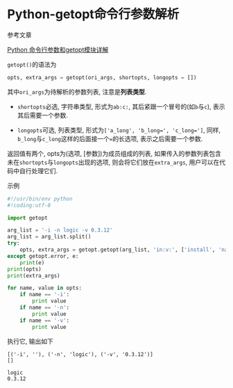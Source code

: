 # Python-getopt命令行参数解析

参考文章

[Python 命令行参数和getopt模块详解](http://www.tuicool.com/articles/jaqQvq)

`getopt()`的语法为

```py
opts, extra_args = getopt(ori_args, shortopts, longopts = [])
```

其中`ori_args`为待解析的参数列表, 注意是**列表类型**.

- `shortopts`必选, 字符串类型, 形式为`ab:c:`, 其后紧跟一个冒号的(如`b`与`c`), 表示其后需要一个参数.

- `longopts`可选, 列表类型, 形式为`['a_long', 'b_long=', 'c_long=']`, 同样, `b_long`与`c_long`这样的后面接一个`=`的长选项, 表示之后需要一个参数.

返回值有两个, opts为(选项, [参数])为成员组成的列表, 如果传入的参数列表包含未在`shortopts`与`longopts`出现的选项, 则会将它们放在`extra_args`, 用户可以在代码中自行处理它们.

示例

```py
#!/usr/bin/env python
#!coding:utf-8

import getopt

arg_list = '-i -n logic -v 0.3.12'
arg_list = arg_list.split()
try:
    opts, extra_args = getopt.getopt(arg_list, 'in:v:', ['install', 'name=', 'version='])
except getopt.error, e:
    print(e) 
print(opts)
print(extra_args)

for name, value in opts:
    if name == '-i':
        print value
    if name == '-n':
        print value
    if name == '-v':
        print value
```

执行它, 输出如下

```
[('-i', ''), ('-n', 'logic'), ('-v', '0.3.12')]
[]

logic
0.3.12
```